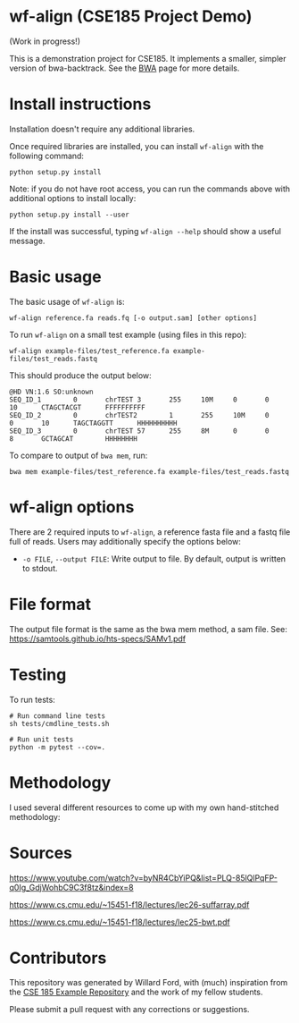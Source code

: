 # wf-align (CSE185 Project Demo)

(Work in progress!)

This is a demonstration project for CSE185. It implements a smaller, simpler version of bwa-backtrack. See the [BWA](https://bio-bwa.sourceforge.net) page for more details.

# Install instructions

Installation doesn't require any additional libraries.

Once required libraries are installed, you can install `wf-align` with the following command:

```
python setup.py install
```

Note: if you do not have root access, you can run the commands above with additional options to install locally:
```
python setup.py install --user
```

If the install was successful, typing `wf-align --help` should show a useful message.

# Basic usage

The basic usage of `wf-align` is:

```
wf-align reference.fa reads.fq [-o output.sam] [other options]
```

To run `wf-align` on a small test example (using files in this repo):
```
wf-align example-files/test_reference.fa example-files/test_reads.fastq 
```

This should produce the output below:
```
@HD VN:1.6 SO:unknown
SEQ_ID_1        0       chrTEST 3       255     10M     0       0       10      CTAGCTACGT      FFFFFFFFFF
SEQ_ID_2        0       chrTEST2        1       255     10M     0       0       10      TAGCTAGGTT      HHHHHHHHHH
SEQ_ID_3        0       chrTEST 57      255     8M      0       0       8       GCTAGCAT        HHHHHHHH
```

To compare to output of `bwa mem`, run:
```
bwa mem example-files/test_reference.fa example-files/test_reads.fastq
```

# wf-align options

There are 2 required inputs to `wf-align`, a reference fasta file and a fastq file full of reads. Users may additionally specify the options below:

* `-o FILE`, `--output FILE`: Write output to file. By default, output is written to stdout.

# File format

The output file format is the same as the bwa mem method, a sam file. See: https://samtools.github.io/hts-specs/SAMv1.pdf

# Testing

To run tests:
```
# Run command line tests
sh tests/cmdline_tests.sh

# Run unit tests
python -m pytest --cov=.
```

# Methodology

I used several different resources to come up with my own hand-stitched methodology:

# Sources

https://www.youtube.com/watch?v=byNR4CbYiPQ&list=PLQ-85lQlPqFP-q0Ig_GdjWohbC9C3f8tz&index=8

https://www.cs.cmu.edu/~15451-f18/lectures/lec26-suffarray.pdf

https://www.cs.cmu.edu/~15451-f18/lectures/lec25-bwt.pdf

# Contributors

This repository was generated by Willard Ford, with (much) inspiration from the [CSE 185 Example Repository](https://github.com/gymreklab/cse185-demo-project#readme) and the work of my fellow students.

Please submit a pull request with any corrections or suggestions.
